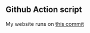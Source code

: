 ## Github Action script
My website runs on [ this commit ](https://github.com/thenerdsuperuser/thenerdsuperuser/commit/67289a6bab45702820507d584a29de47cd533b9d)
